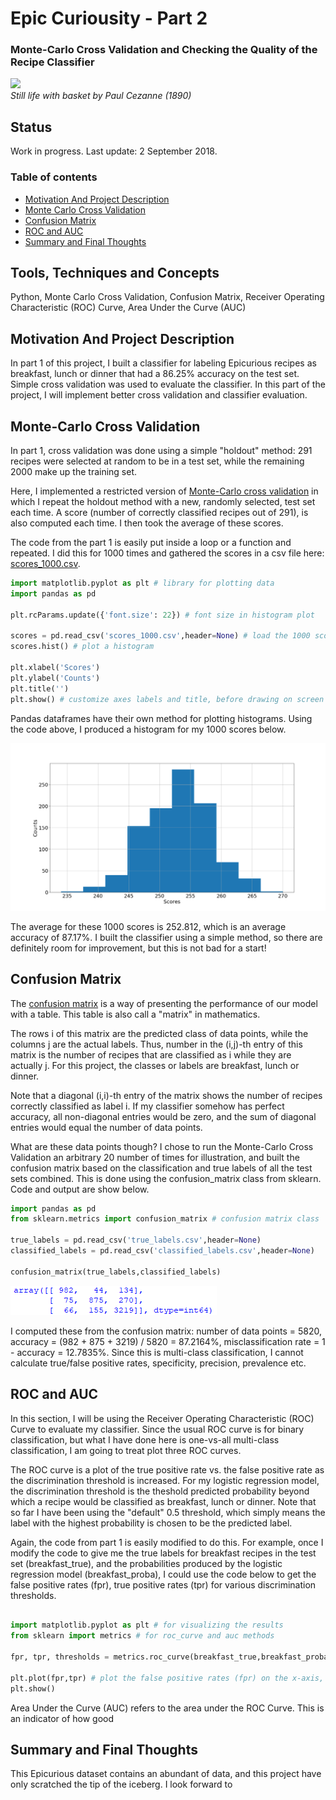 
# Epic Curiousity - Part 2
### Monte-Carlo Cross Validation and Checking the Quality of the Recipe Classifier

<p align="left">
  <img src="https://raw.githubusercontent.com/tommyzakhoo/epicurious/master/painting.jpg", width="400">
  <br>
  <i> Still life with basket by Paul Cezanne (1890) </i>
</p>

## Status
Work in progress. Last update: 2 September 2018.

### Table of contents

- [Motivation And Project Description](#motivation-and-project-description)
- [Monte Carlo Cross Validation](#monte-carlo-cross-validation)
- [Confusion Matrix](#confusion-matrix)
- [ROC and AUC](#roc-and-auc)
- [Summary and Final Thoughts](#summary-and-final-thoughts)

## Tools, Techniques and Concepts

Python, Monte Carlo Cross Validation, Confusion Matrix, Receiver Operating Characteristic (ROC) Curve, Area Under the Curve (AUC)

## Motivation And Project Description

In part 1 of this project, I built a classifier for labeling Epicurious recipes as breakfast, lunch or dinner that had a 86.25% accuracy on the test set. Simple cross validation was used to evaluate the classifier. In this part of the project, I will implement better cross validation and classifier evaluation.

## Monte-Carlo Cross Validation

In part 1, cross validation was done using a simple "holdout" method: 291 recipes were selected at random to be in a test set, while the remaining 2000 make up the training set. 

Here, I implemented a restricted version of [Monte-Carlo cross validation](https://en.wikipedia.org/wiki/Cross-validation_(statistics)#Repeated_random_sub-sampling_validation) in which I repeat the holdout method with a new, randomly selected, test set each time. A score (number of correctly classified recipes out of 291), is also computed each time. I then took the average of these scores.

The code from the part 1 is easily put inside a loop or a function and repeated. I did this for 1000 times and gathered the scores in a csv file here: [scores_1000.csv](scores_1000.csv). 

```python
import matplotlib.pyplot as plt # library for plotting data
import pandas as pd

plt.rcParams.update({'font.size': 22}) # font size in histogram plot

scores = pd.read_csv('scores_1000.csv',header=None) # load the 1000 scores
scores.hist() # plot a histogram

plt.xlabel('Scores')
plt.ylabel('Counts')
plt.title('')
plt.show() # customize axes labels and title, before drawing on screen
```
Pandas dataframes have their own method for plotting histograms. Using the code above, I produced a histogram for my 1000 scores below.

<p align="left">
  <img src="https://raw.githubusercontent.com/tommyzakhoo/epicurious-part-2/master/histogram.png", width="600">
</p>

The average for these 1000 scores is 252.812, which is an average accuracy of 87.17%. I built the classifier using a simple method, so there are definitely room for improvement, but this is not bad for a start!

## Confusion Matrix

The [confusion matrix](https://en.wikipedia.org/wiki/Confusion_matrix) is a way of presenting the performance of our model with a table. This table is also call a "matrix" in mathematics.

The rows i of this matrix are the predicted class of data points, while the columns j are the actual labels. Thus, number in the (i,j)-th entry of this matrix is the number of recipes that are classified as i while they are actually j. For this project, the classes or labels are breakfast, lunch or dinner.

Note that a diagonal (i,i)-th entry of the matrix shows the number of recipes correctly classified as label i. If my classifier somehow has perfect accuracy, all non-diagonal entries would be zero, and the sum of diagonal entries would equal the number of data points.

What are these data points though? I chose to run the Monte-Carlo Cross Validation an arbitrary 20 number of times for illustration, and built the confusion matrix based on the classification and true labels of all the test sets combined. This is done using the confusion_matrix class from sklearn. Code and output are show below.

```python
import pandas as pd
from sklearn.metrics import confusion_matrix # confusion matrix class

true_labels = pd.read_csv('true_labels.csv',header=None)
classified_labels = pd.read_csv('classified_labels.csv',header=None)

confusion_matrix(true_labels,classified_labels)
```
<p align="left">
  <img src="https://raw.githubusercontent.com/tommyzakhoo/epicurious-part-2/master/confusion_matrix.png">
</p>

I computed these from the confusion matrix: number of data points = 5820, accuracy = (982 + 875 + 3219) / 5820 = 87.2164%, misclassification rate = 1 - accuracy = 12.7835%. Since this is multi-class classification, I cannot calculate true/false positive rates, specificity, precision, prevalence etc.

## ROC and AUC

In this section, I will be using the Receiver Operating Characteristic (ROC) Curve to evaluate my classifier. Since the usual ROC curve is for binary classification, but what I have done here is one-vs-all multi-class classification, I am going to treat plot three ROC curves.

The ROC curve is a plot of the true positive rate vs. the false positive rate as the discrimination threshold is increased. For my logistic regression model, the discrimination threshold is the theshold predicted probability beyond which a recipe would be classified as breakfast, lunch or dinner. Note that so far I have been using the "default" 0.5 threshold, which simply means the label with the highest probability is chosen to be the predicted label.

Again, the code from part 1 is easily modified to do this. For example, once I modify the code to give me the true labels for breakfast recipes in the test set (breakfast_true), and the probabilities produced by the logistic regression model (breakfast_proba), I could use the code below to get the false positive rates (fpr), true positive rates (tpr) for various discrimination thresholds.

```python

import matplotlib.pyplot as plt # for visualizing the results
from sklearn import metrics # for roc_curve and auc methods

fpr, tpr, thresholds = metrics.roc_curve(breakfast_true,breakfast_proba,pos_label=1)

plt.plot(fpr,tpr) # plot the false positive rates (fpr) on the x-axis, and true positive rates (tpr
plt.show()
```



Area Under the Curve (AUC) refers to the area under the ROC Curve. This is an indicator of how good

## Summary and Final Thoughts



This Epicurious dataset contains an abundant of data, and this project have only scratched the tip of the iceberg. I look forward to 

<!--

```python
s = "Python syntax highlighting"
print s
```
-->


